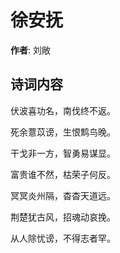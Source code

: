 # 徐安抚

**作者**: 刘敞

## 诗词内容

伏波喜功名，南伐终不返。

死余薏苡谤，生恨鹪鸟晚。

干戈非一方，智勇易谋显。

富贵谁不然，枯荣子何反。

冥冥炎州隔，杳杳天道远。

荆楚犹古风，招魂动哀挽。

从人除忧谤，不得志者罕。

